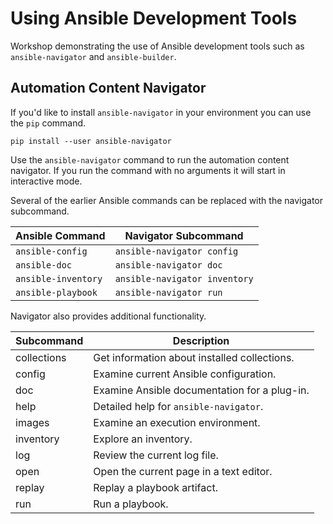 # Using Ansible Development Tools

Workshop demonstrating the use of Ansible development tools such as `ansible-navigator`
and `ansible-builder`.

## Automation Content Navigator

If you'd like to install `ansible-navigator` in your environment you can use the
`pip` command.

```shell
pip install --user ansible-navigator
```

Use the `ansible-navigator` command to run the automation content navigator. If you
run the command with no arguments it will start in interactive mode.

Several of the earlier Ansible commands can be replaced with the navigator subcommand.

| **Ansible Command** | **Navigator Subcommand** |
| --- | --- |
| `ansible-config` | `ansible-navigator config` |
| `ansible-doc` | `ansible-navigator doc` |
| `ansible-inventory` | `ansible-navigator inventory` |
| `ansible-playbook` | `ansible-navigator run` |

Navigator also provides additional functionality.

| **Subcommand** | **Description** |
| --- | --- |
| collections | Get information about installed collections. |
| config | Examine current Ansible configuration. |
| doc | Examine Ansible documentation for a plug-in. |
| help | Detailed help for `ansible-navigator`. |
| images | Examine an execution environment. |
| inventory | Explore an inventory. |
| log | Review the current log file. |
| open | Open the current page in a text editor. |
| replay | Replay a playbook artifact. |
| run | Run a playbook.|
